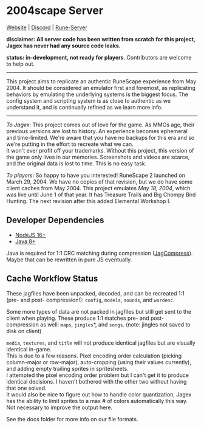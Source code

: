 # 2004scape Server

[Website](https://2004scape.org) | [Discord](https://discord.gg/hN3tHUmZEN) | [Rune-Server](https://www.rune-server.ee/runescape-development/rs2-server/projects/701698-lost-city-225-emulation.html)

**disclaimer: All server code has been written from scratch for this project, Jagex has never had any source code leaks.**

**status: in-development, not ready for players**. Contributors are welcome to help out.

---

This project aims to replicate an authentic RuneScape experience from May 2004. It should be considered an emulator first and foremost, as replicating behaviors by emulating the underlying systems is the biggest focus. The config system and scripting system is as close to authentic as we understand it, and is continually refined as we learn more info.

---

*To Jagex*: This project comes out of love for the game. As MMOs age, their previous versions are lost to history. An experience becomes ephemeral and time-limited. We're aware that you have no backups for this era and so we're putting in the effort to recreate what we can.  
It won't ever profit off your trademarks. Without this project, this version of the game only lives in our memories. Screenshots and videos are scarce, and the original data is lost to time. This is no easy task.

*To players*: So happy to have you interested! RuneScape 2 launched on March 29, 2004. We have no copies of that revision, but we do have some client caches from May 2004. This project emulates *May 18, 2004*, which was live until June 1 of that year. It has Treasure Trails and Big Chompy Bird Hunting. The next revision after this added Elemental Workshop I.

## Developer Dependencies

- [NodeJS 16+](https://nodejs.org/en)
- [Java 8+](https://adoptium.net/)

Java is required for 1:1 CRC matching during compression ([JagCompress](https://github.com/2004scape/JagCompress)). Maybe that can be rewritten in pure JS eventually.

## Cache Workflow Status

These jagfiles have been unpacked, decoded, and can be recreated 1:1 (pre- and post- compression!): `config`, `models`, `sounds`, and `wordenc`.

Some more types of data are not packed in jagfiles but still get sent to the client when playing. These produce 1:1 matches pre- and post- compression as well: `maps`, `jingles`*, and `songs`. (note: jingles not saved to disk on client)

`media`, `textures`, and `title` will not produce identical jagfiles but are visually identical in-game.  
This is due to a few reasons. Pixel encoding order calculation (picking column-major or row-major), auto-cropping (using their values currently), and adding empty trailing sprites in spritesheets.  
I attempted the pixel encoding order problem but I can't get it to produce identical decisions. I haven't bothered with the other two without having that one solved.  
It would also be nice to figure out how to handle color quantization, Jagex has the ability to limit sprites to a max # of colors automatically this way. Not necessary to improve the output here.

See the docs folder for more info on our file formats.
